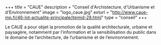 

+++ title = "CAUE" description = "Conseil d'Archistecture, d'Urbanisme et d'Environnement" image = "logo_caue.jpg" exturl = "http://www.caue-mp.fr/46-lot-actualite-principale/itemid-28.html" type = "conseil" +++

Le CAUE a pour objet la promotion de la qualité architecturale, urbaine et paysagère, notamment par l’information et la sensibilisation du public dans le domaine de l’architecture, de l’urbanisme et de l’environnement. 

